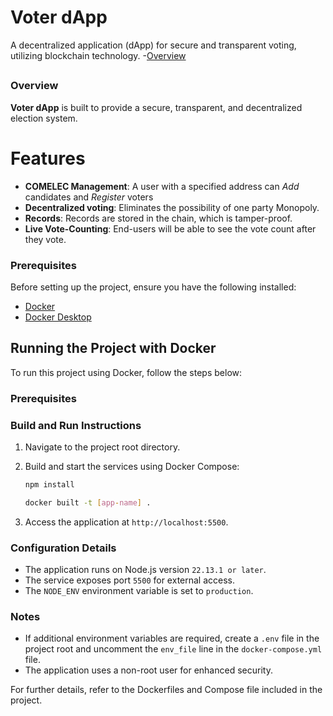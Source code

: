 # Voter dApp

A decentralized application (dApp) for secure and transparent voting, utilizing blockchain technology.
-[Overview](#Overview)


##

### Overview

**Voter dApp** is built to provide a secure, transparent, and decentralized election system.

# Features

- **COMELEC Management**: A user with a specified address can  _Add_ candidates and  _Register_  voters
- **Decentralized voting**: Eliminates the possibility of one party Monopoly.
- **Records**: Records are stored in the chain, which is tamper-proof.
- **Live Vote-Counting**: End-users will be able to see the vote count after they vote.

### Prerequisites

Before setting up the project, ensure you have the following installed:

- [Docker](https://docs.docker.com/get-started/)
- [Docker Desktop](https://www.docker.com/products/docker-desktop/)


## Running the Project with Docker

To run this project using Docker, follow the steps below:

### Prerequisites

### Build and Run Instructions

1. Navigate to the project root directory.
2. Build and start the services using Docker Compose:

   ```bash
   npm install
   
   ```
   ```bash
   docker built -t [app-name] .
   ```

3. Access the application at `http://localhost:5500`.

### Configuration Details

- The application runs on Node.js version `22.13.1 or later`.
- The service exposes port `5500` for external access.
- The `NODE_ENV` environment variable is set to `production`.

### Notes

- If additional environment variables are required, create a `.env` file in the project root and uncomment the `env_file` line in the `docker-compose.yml` file.
- The application uses a non-root user for enhanced security.

For further details, refer to the Dockerfiles and Compose file included in the project.
